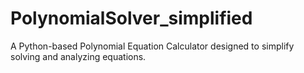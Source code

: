 # PolynomialSolver_simplified
A Python-based Polynomial Equation Calculator designed to simplify solving and analyzing equations. 
